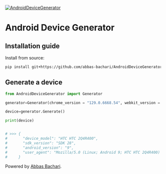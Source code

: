 [![AndroidDeviceGenerator](https://img.shields.io/badge/AndroidDeviceGenerator%20-Version%201.0.1-green?style=plastic&logo=codemagic)](https://python.org)




# Android Device Generator





## Installation guide

Install from source:
``` bash
pip install git+https://github.com/abbas-bachari/AndroidDeviceGenerator.git
```



<!-- ## user manual -->

##  Generate a device

```python
from AndroidDeviceGenerator import Generator

generator=Generator(chrome_version = "129.0.6668.54", webkit_version = "537.36", safari_version= "537.36")

device=generator.Generate()

print(device)


# >>> {
#       "device_model": "HTC HTC 2Q4R400",
#       "sdk_version": "SDK 28",
#       "android_version": "9",
#       "user_agent": "Mozilla/5.0 (Linux; Android 9; HTC HTC 2Q4R400) AppleWebKit/537.36 (KHTML, like Gecko) Chrome/129.0.6668.54 Mobile Safari/537.36"
#     }

```

Powered by [Abbas Bachari](https://github.com/abbas-bachari).
